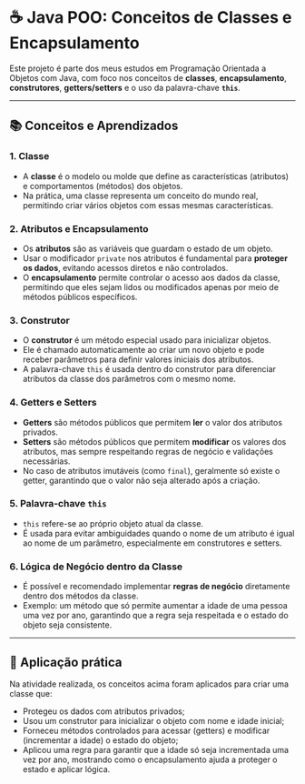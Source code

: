 # ☕ Java POO: Conceitos de Classes e Encapsulamento

Este projeto é parte dos meus estudos em Programação Orientada a Objetos com Java, com foco nos conceitos de **classes**, **encapsulamento**, **construtores**, **getters/setters** e o uso da palavra-chave **`this`**.

---

## 📚 Conceitos e Aprendizados

### 1. Classe

- A **classe** é o modelo ou molde que define as características (atributos) e comportamentos (métodos) dos objetos.
- Na prática, uma classe representa um conceito do mundo real, permitindo criar vários objetos com essas mesmas características.

### 2. Atributos e Encapsulamento

- Os **atributos** são as variáveis que guardam o estado de um objeto.
- Usar o modificador `private` nos atributos é fundamental para **proteger os dados**, evitando acessos diretos e não controlados.
- O **encapsulamento** permite controlar o acesso aos dados da classe, permitindo que eles sejam lidos ou modificados apenas por meio de métodos públicos específicos.

### 3. Construtor

- O **construtor** é um método especial usado para inicializar objetos.
- Ele é chamado automaticamente ao criar um novo objeto e pode receber parâmetros para definir valores iniciais dos atributos.
- A palavra-chave `this` é usada dentro do construtor para diferenciar atributos da classe dos parâmetros com o mesmo nome.

### 4. Getters e Setters

- **Getters** são métodos públicos que permitem **ler** o valor dos atributos privados.
- **Setters** são métodos públicos que permitem **modificar** os valores dos atributos, mas sempre respeitando regras de negócio e validações necessárias.
- No caso de atributos imutáveis (como `final`), geralmente só existe o getter, garantindo que o valor não seja alterado após a criação.

### 5. Palavra-chave `this`

- `this` refere-se ao próprio objeto atual da classe.
- É usada para evitar ambiguidades quando o nome de um atributo é igual ao nome de um parâmetro, especialmente em construtores e setters.

### 6. Lógica de Negócio dentro da Classe

- É possível e recomendado implementar **regras de negócio** diretamente dentro dos métodos da classe.
- Exemplo: um método que só permite aumentar a idade de uma pessoa uma vez por ano, garantindo que a regra seja respeitada e o estado do objeto seja consistente.

---

## 🚀 Aplicação prática

Na atividade realizada, os conceitos acima foram aplicados para criar uma classe que:

- Protegeu os dados com atributos privados;
- Usou um construtor para inicializar o objeto com nome e idade inicial;
- Forneceu métodos controlados para acessar (getters) e modificar (incrementar a idade) o estado do objeto;
- Aplicou uma regra para garantir que a idade só seja incrementada uma vez por ano, mostrando como o encapsulamento ajuda a proteger o estado e aplicar lógica.
